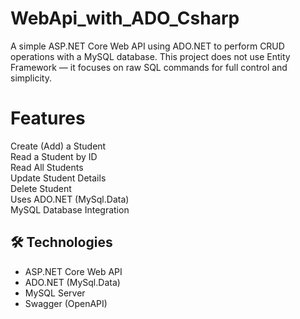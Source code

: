 # WebApi_with_ADO_Csharp
A simple ASP.NET Core Web API using ADO.NET to perform CRUD operations with a MySQL database. This project does not use Entity Framework — it focuses on raw SQL commands for full control and simplicity.

# Features
Create (Add) a Student  
Read a Student by ID  
Read All Students  
Update Student Details  
Delete Student  
Uses ADO.NET (MySql.Data)  
MySQL Database Integration

## 🛠️ Technologies

- ASP.NET Core Web API
- ADO.NET (MySql.Data)
- MySQL Server
- Swagger (OpenAPI)

